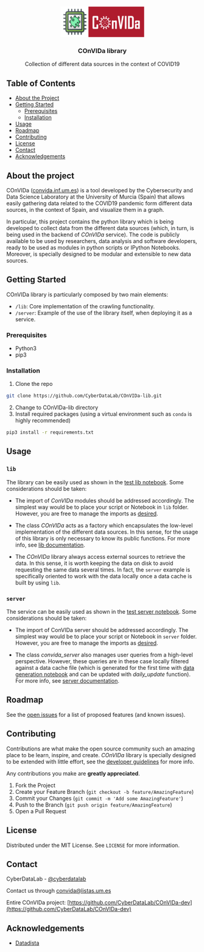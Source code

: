 <!-- PROJECT LOGO -->
<br />
<p align="center">
  <a href="https://convida.inf.um.es">
    <img src="img/convida-logo.png" alt="Logo" width="220" height="80">
  </a>

  <h3 align="center">COnVIDa library</h3>

  <p align="center">
    Collection of different data sources in the context of COVID19
    <br />
  </p>
</p>



<!-- TABLE OF CONTENTS -->
## Table of Contents

* [About the Project](#about-the-project)
* [Getting Started](#getting-started)
  * [Prerequisites](#prerequisites)
  * [Installation](#installation)
* [Usage](#usage)
* [Roadmap](#roadmap)
* [Contributing](#contributing)
* [License](#license)
* [Contact](#contact)
* [Acknowledgements](#acknowledgements)



<!-- ABOUT THE PROJECT -->
## About the project

COnVIDa ([convida.inf.um.es](https://convida.inf.um.es)) is a tool developed by the Cybersecurity and Data Science Laboratory at the University of Murcia (Spain) that allows easily gathering data related to the COVID19 pandemic form different data sources, in the context of Spain, and visualize them in a graph.

In particular, this project contains the python library which is being developed to collect data from the different data sources (which, in turn, is being used in the backend of _COnVIDa_ service). The code is publicly available to be used by researchers, data analysis and software developers, ready to be used as modules in python scripts or IPython Notebooks. Moreover, is specially designed to be modular and extensible to new data sources.



<!-- GETTING STARTED -->
## Getting Started

COnVIDa library is particularly composed by two main elements:
* ```/lib```: Core implementation of the crawling functionality.  
* ```/server```: Example of the use of the library itself, when deploying it as a service.

### Prerequisites

* Python3
* pip3


### Installation

1. Clone the repo
```sh
git clone https://github.com/CyberDataLab/COnVIDa-lib.git
```
2. Change to COnVIDa-lib directory
3. Install required packages (using a virtual environment such as ```conda``` is highly recommended)
```sh
pip3 install -r requirements.txt
```



<!-- USAGE EXAMPLES -->
## Usage

### ```lib```

The library can be easily used as shown in the [test lib notebook](https://github.com/CyberDataLab/COnVIDa-lib/blob/master/lib/test_lib.ipynb). Some considerations should be taken:

* The import of _ConVIDa_ modules should be addressed accordingly. The simplest way would be to place your script or Notebook in ```lib``` folder. However, you are free to manage the imports as [desired](https://docs.python.org/3/reference/import.html).

* The class _COnVIDa_ acts as a factory which encapsulates the low-level implementation of the different data sources. In this sense, for the usage of this library is only necessary to know its public functions. For more info, see [lib documentation](https://github.com/CyberDataLab/COnVIDa-lib/blob/master/lib/README.md).

* The _COnVIDa_ library always access external sources to retrieve the data. In this sense, it is worth keeping the data on disk to avoid requesting the same data several times. In fact, the ```server``` example is specifically oriented to work with the data locally once a data cache is built by using ```lib```.


### ```server```
The service can be easily used as shown in the [test server notebook](https://github.com/CyberDataLab/COnVIDa-lib/blob/master/server/test_server_lib.ipynb). Some considerations should be taken:


* The import of ConVIDa server should be addressed accordingly. The simplest way would be to place your script or Notebook in ```server``` folder. However, you are free to manage the imports as [desired](https://docs.python.org/3/reference/import.html).

* The class _convida_server_ also manages user queries from a high-level perspective. However, these queries are in these case locally filtered against a data cache file (which is generated for the first time with [data generation notebook](https://github.com/CyberDataLab/COnVIDa-lib/blob/master/server/data_generation.ipynb) and can be updated with _daily_update_ function). For more info, see [server documentation](https://github.com/CyberDataLab/COnVIDa-lib/blob/master/server/README.md).


<!-- ROADMAP -->
## Roadmap

See the [open issues](https://github.com/CyberDataLab/COnVIDa-lib/issues) for a list of proposed features (and known issues).



<!-- CONTRIBUTING -->
## Contributing

Contributions are what make the open source community such an amazing place to be learn, inspire, and create. _COnVIDa_ library is specially designed to be extended with little effort, see the [developer guidelines](https://github.com/CyberDataLab/COnVIDa-lib/blob/master/lib/) for more info.


Any contributions you make are **greatly appreciated**.

1. Fork the Project
2. Create your Feature Branch (`git checkout -b feature/AmazingFeature`)
3. Commit your Changes (`git commit -m 'Add some AmazingFeature'`)
4. Push to the Branch (`git push origin feature/AmazingFeature`)
5. Open a Pull Request


<!-- LICENSE -->
## License

Distributed under the MIT License. See `LICENSE` for more information.


<!-- CONTACT -->
## Contact

CyberDataLab - [@cyberdatalab](https://twitter.com/cyberdatalab) 

Contact us through convida@listas.um.es

Entire COnVIDa project: [https://github.com/CyberDataLab/COnVIDa-dev](https://github.com/CyberDataLab/COnVIDa-dev)


<!-- ACKNOWLEDGEMENTS -->
## Acknowledgements
* [Datadista](https://github.com/datadista/datasets)
